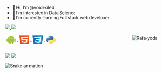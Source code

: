 - 👋 Hi, I’m @voidexiled
- 👀 I’m interested in Data Science
- 🌱 I’m currently learning Full stack web developer

<!---
voidexiled/voidexiled is a ✨ special ✨ repository because its `README.md` (this file) appears on your GitHub profile.
You can click the Preview link to take a look at your changes.
--->
 <div>
  <a href="https://github.com/voidexiled">
  <img height="180em" src="https://github-readme-stats.vercel.app/api?username=voidexiled&show_icons=true&theme=dracula&include_all_commits=true&count_private=true"/>
  <img height="180em" src="https://github-readme-stats.vercel.app/api/top-langs/?username=voidexiled&layout=compact&langs_count=7&theme=dracula"/>
</div>
<div style="display: inline_block"><br>
  <img align="center" alt="Rafa-Android" height="30" width="40" src="https://github.com/devicons/devicon/blob/v2.12.0/icons/android/android-original.svg">
  <img align="center" alt="Rafa-HTML" height="30" width="40" src="https://raw.githubusercontent.com/devicons/devicon/master/icons/html5/html5-original.svg">
  <img align="center" alt="Rafa-CSS" height="30" width="40" src="https://raw.githubusercontent.com/devicons/devicon/master/icons/css3/css3-original.svg">
  <img align="center" alt="Rafa-Python" height="30" width="40" src="https://raw.githubusercontent.com/devicons/devicon/master/icons/python/python-original.svg">
  <img align="right" alt="Rafa-yoda" src="https://media.discordapp.net/attachments/828879639703322656/870808687252504636/download20210705095303_1.png">
</div>
  
  ##
 
<div> 
  <a href="https://www.instagram.com/jesusjalomochavez/" target="_blank"><img src="https://img.shields.io/badge/-Instagram-%23E4405F?style=for-the-badge&logo=instagram&logoColor=white" target="_blank"></a>
  <a href = "mailto:jalomo.chavez.jesus.cetis109@gmail.com"><img src="https://img.shields.io/badge/-Gmail-%23333?style=for-the-badge&logo=gmail&logoColor=white" target="_blank"></a>
 
  ![Snake animation](https://github.com/voidexiled/voidexiled/blob/output/github-contribution-grid-snake.svg)
 
</div>
